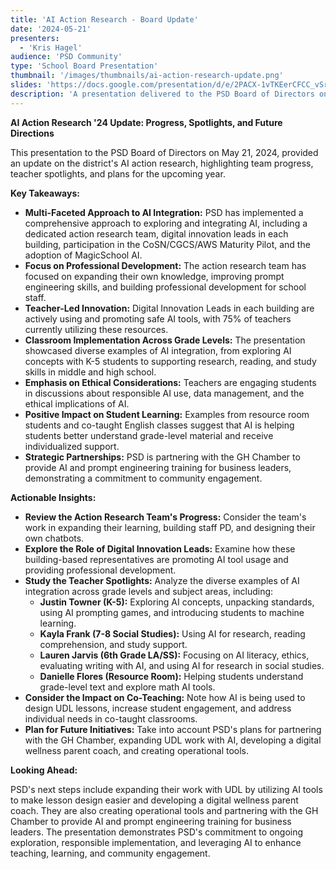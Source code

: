 ```yaml
---
title: 'AI Action Research - Board Update'
date: '2024-05-21'
presenters:
  - 'Kris Hagel'
audience: 'PSD Community'
type: 'School Board Presentation'
thumbnail: '/images/thumbnails/ai-action-research-update.png'
slides: 'https://docs.google.com/presentation/d/e/2PACX-1vTKEerCFCC_vSrLVFXqp9vKy7jWOZnfzCMXUDKfZO6lmZEr454XMes4kGmEPwLK-6ulrqTQIVd7mpy9/embed'
description: 'A presentation delivered to the PSD Board of Directors on the work of the AI Action Research Team in 2023/2024'
---
```


**AI Action Research '24 Update: Progress, Spotlights, and Future Directions**

This presentation to the PSD Board of Directors on May 21, 2024, provided an update on the district's AI action research, highlighting team progress, teacher spotlights, and plans for the upcoming year.

**Key Takeaways:**

- **Multi-Faceted Approach to AI Integration:** PSD has implemented a comprehensive approach to exploring and integrating AI, including a dedicated action research team, digital innovation leads in each building, participation in the CoSN/CGCS/AWS Maturity Pilot, and the adoption of MagicSchool AI.
- **Focus on Professional Development:** The action research team has focused on expanding their own knowledge, improving prompt engineering skills, and building professional development for school staff.
- **Teacher-Led Innovation:** Digital Innovation Leads in each building are actively using and promoting safe AI tools, with 75% of teachers currently utilizing these resources.
- **Classroom Implementation Across Grade Levels:** The presentation showcased diverse examples of AI integration, from exploring AI concepts with K-5 students to supporting research, reading, and study skills in middle and high school.
- **Emphasis on Ethical Considerations:** Teachers are engaging students in discussions about responsible AI use, data management, and the ethical implications of AI.
- **Positive Impact on Student Learning:** Examples from resource room students and co-taught English classes suggest that AI is helping students better understand grade-level material and receive individualized support.
- **Strategic Partnerships:** PSD is partnering with the GH Chamber to provide AI and prompt engineering training for business leaders, demonstrating a commitment to community engagement.

**Actionable Insights:**

- **Review the Action Research Team's Progress:** Consider the team's work in expanding their learning, building staff PD, and designing their own chatbots.
- **Explore the Role of Digital Innovation Leads:** Examine how these building-based representatives are promoting AI tool usage and providing professional development.
- **Study the Teacher Spotlights:** Analyze the diverse examples of AI integration across grade levels and subject areas, including:
  - **Justin Towner (K-5):** Exploring AI concepts, unpacking standards, using AI prompting games, and introducing students to machine learning.
  - **Kayla Frank (7-8 Social Studies):** Using AI for research, reading comprehension, and study support.
  - **Lauren Jarvis (6th Grade LA/SS):** Focusing on AI literacy, ethics, evaluating writing with AI, and using AI for research in social studies.
  - **Danielle Flores (Resource Room):** Helping students understand grade-level text and explore math AI tools.
- **Consider the Impact on Co-Teaching:** Note how AI is being used to design UDL lessons, increase student engagement, and address individual needs in co-taught classrooms.
- **Plan for Future Initiatives:** Take into account PSD's plans for partnering with the GH Chamber, expanding UDL work with AI, developing a digital wellness parent coach, and creating operational tools.

**Looking Ahead:**

PSD's next steps include expanding their work with UDL by utilizing AI tools to make lesson design easier and developing a digital wellness parent coach. They are also creating operational tools and partnering with the GH Chamber to provide AI and prompt engineering training for business leaders. The presentation demonstrates PSD's commitment to ongoing exploration, responsible implementation, and leveraging AI to enhance teaching, learning, and community engagement.
